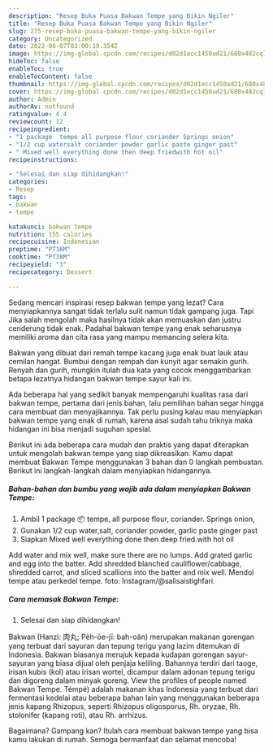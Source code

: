 ```yaml
---
description: "Resep Buka Puasa Bakwan Tempe yang Bikin Ngiler"
title: "Resep Buka Puasa Bakwan Tempe yang Bikin Ngiler"
slug: 275-resep-buka-puasa-bakwan-tempe-yang-bikin-ngiler
category: Uncategorized
date: 2022-06-07T03:00:19.354Z
image: https://img-global.cpcdn.com/recipes/d02d1ecc1450ad21/680x482cq70/bakwan-tempe-foto-resep-utama.jpg
hideToc: false
enableToc: true
enableTocContent: false
thumbnail: https://img-global.cpcdn.com/recipes/d02d1ecc1450ad21/680x482cq70/bakwan-tempe-foto-resep-utama.jpg
cover: https://img-global.cpcdn.com/recipes/d02d1ecc1450ad21/680x482cq70/bakwan-tempe-foto-resep-utama.jpg
author: Admin
authorAv: notfound
ratingvalue: 4.4
reviewcount: 12
recipeingredient:
- "1 package  tempe all purpose flour coriander Springs onion"
- "1/2 cup watersalt coriander powder garlic paste ginger past"
- " Mixed well everything done then deep friedwith hot oil"
recipeinstructions:

- "Selesai dan siap dihidangkan!"
categories:
- Resep
tags:
- bakwan
- tempe

katakunci: bakwan tempe 
nutrition: 155 calories
recipecuisine: Indonesian
preptime: "PT16M"
cooktime: "PT38M"
recipeyield: "3"
recipecategory: Dessert

---
```



Sedang mencari inspirasi resep bakwan tempe yang lezat? Cara menyiapkannya sangat tidak terlalu sulit namun tidak gampang juga. Tapi Jika salah mengolah maka hasilnya tidak akan memuaskan dan justru cenderung tidak enak. Padahal bakwan tempe yang enak seharusnya memiliki aroma dan cita rasa yang mampu memancing selera kita.


Bakwan yang dibuat dari remah tempe kacang juga enak buat lauk atau cemilan hangat. Bumbui dengan rempah dan kunyit agar semakin gurih. Renyah dan gurih, mungkin itulah dua kata yang cocok menggambarkan betapa lezatnya hidangan bakwan tempe sayur kali ini.

Ada beberapa hal yang sedikit banyak mempengaruhi kualitas rasa dari bakwan tempe, pertama dari jenis bahan, lalu pemilihan bahan segar hingga cara membuat dan menyajikannya. Tak perlu pusing kalau mau menyiapkan bakwan tempe yang enak di rumah, karena asal sudah tahu triknya maka hidangan ini bisa menjadi suguhan spesial.


Berikut ini ada beberapa cara mudah dan praktis yang dapat diterapkan untuk mengolah bakwan tempe yang siap dikreasikan. Kamu dapat membuat Bakwan Tempe menggunakan 3 bahan dan 0 langkah pembuatan. Berikut ini langkah-langkah dalam menyiapkan hidangannya.

<!--inarticleads1-->

##### Bahan-bahan dan bumbu yang wajib ada dalam menyiapkan Bakwan Tempe:

1. Ambil 1 package 📦 tempe, all purpose flour, coriander. Springs onion,
1. Gunakan 1/2 cup water,salt, coriander powder, garlic paste ginger past
1. Siapkan  Mixed well everything done then deep fried.with hot oil


Add water and mix well, make sure there are no lumps. Add grated garlic and egg into the batter. Add shredded blanched cauliflower/cabbage, shredded carrot, and sliced scallions into the batter and mix well. Mendol tempe atau perkedel tempe. foto: Instagram/@salisaistighfari. 

<!--inarticleads2-->

##### Cara memasak Bakwan Tempe:


1. Selesai dan siap dihidangkan!

Bakwan (Hanzi: 肉丸; Pe̍h-ōe-jī: bah-oân) merupakan makanan gorengan yang terbuat dari sayuran dan tepung terigu yang lazim ditemukan di Indonesia. Bakwan biasanya merujuk kepada kudapan gorengan sayur-sayuran yang biasa dijual oleh penjaja keliling. Bahannya terdiri dari taoge, irisan kubis (kol) atau irisan wortel, dicampur dalam adonan tepung terigu dan digoreng dalam minyak goreng. View the profiles of people named Bakwan Tempe. Témpé) adalah makanan khas Indonesia yang terbuat dari fermentasi kedelai atau beberapa bahan lain yang menggunakan beberapa jenis kapang Rhizopus, seperti Rhizopus oligosporus, Rh. oryzae, Rh. stolonifer (kapang roti), atau Rh. arrhizus. 

Bagaimana? Gampang kan? Itulah cara membuat bakwan tempe yang bisa kamu lakukan di rumah. Semoga bermanfaat dan selamat mencoba!
